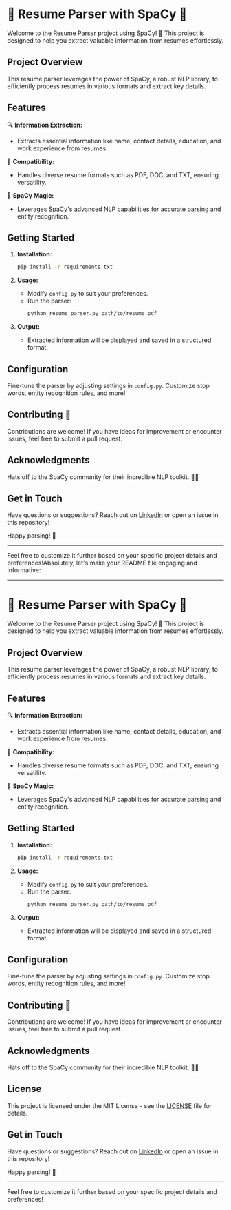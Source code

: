 # 📄 Resume Parser with SpaCy 🤖

Welcome to the Resume Parser project using SpaCy! 🚀 This project is designed to help you extract valuable information from resumes effortlessly.

## Project Overview

This resume parser leverages the power of SpaCy, a robust NLP library, to efficiently process resumes in various formats and extract key details.

## Features

🔍 **Information Extraction:**
   - Extracts essential information like name, contact details, education, and work experience from resumes.

💼 **Compatibility:**
   - Handles diverse resume formats such as PDF, DOC, and TXT, ensuring versatility.

🚀 **SpaCy Magic:**
   - Leverages SpaCy's advanced NLP capabilities for accurate parsing and entity recognition.

## Getting Started

1. **Installation:**
   ```bash
   pip install -r requirements.txt
   ```

2. **Usage:**
   - Modify `config.py` to suit your preferences.
   - Run the parser:
     ```bash
     python resume_parser.py path/to/resume.pdf
     ```

3. **Output:**
   - Extracted information will be displayed and saved in a structured format.

## Configuration

Fine-tune the parser by adjusting settings in `config.py`. Customize stop words, entity recognition rules, and more!

## Contributing 🤝

Contributions are welcome! If you have ideas for improvement or encounter issues, feel free to submit a pull request.

## Acknowledgments

Hats off to the SpaCy community for their incredible NLP toolkit. 🎩🙌

## Get in Touch

Have questions or suggestions? Reach out on [LinkedIn](your-linkedin-profile) or open an issue in this repository!

Happy parsing! 🚀

---

Feel free to customize it further based on your specific project details and preferences!Absolutely, let's make your README file engaging and informative:

---

# 📄 Resume Parser with SpaCy 🤖

Welcome to the Resume Parser project using SpaCy! 🚀 This project is designed to help you extract valuable information from resumes effortlessly.

## Project Overview

This resume parser leverages the power of SpaCy, a robust NLP library, to efficiently process resumes in various formats and extract key details.

## Features

🔍 **Information Extraction:**
   - Extracts essential information like name, contact details, education, and work experience from resumes.

💼 **Compatibility:**
   - Handles diverse resume formats such as PDF, DOC, and TXT, ensuring versatility.

🚀 **SpaCy Magic:**
   - Leverages SpaCy's advanced NLP capabilities for accurate parsing and entity recognition.

## Getting Started

1. **Installation:**
   ```bash
   pip install -r requirements.txt
   ```

2. **Usage:**
   - Modify `config.py` to suit your preferences.
   - Run the parser:
     ```bash
     python resume_parser.py path/to/resume.pdf
     ```

3. **Output:**
   - Extracted information will be displayed and saved in a structured format.

## Configuration

Fine-tune the parser by adjusting settings in `config.py`. Customize stop words, entity recognition rules, and more!

## Contributing 🤝

Contributions are welcome! If you have ideas for improvement or encounter issues, feel free to submit a pull request.

## Acknowledgments

Hats off to the SpaCy community for their incredible NLP toolkit. 🎩🙌

## License

This project is licensed under the MIT License - see the [LICENSE](LICENSE) file for details.

## Get in Touch

Have questions or suggestions? Reach out on [LinkedIn](your-linkedin-profile) or open an issue in this repository!

Happy parsing! 🚀

---

Feel free to customize it further based on your specific project details and preferences!
